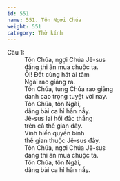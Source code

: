 ```yaml
---
id: 551
name: 551. Tôn Ngợi Chúa
weight: 551
category: Thờ kính
---
```

<dl><dt>Câu 1:</dt><dd data-verse="1">Tôn Chúa, ngợi Chúa Jê-sus <br/>đấng thi ân mua chuộc ta. <br/>Ôi! Đất cùng hát ái tâm <br/>Ngài rao giảng ra. <br/>Tôn Chúa, tụng Chúa rao giảng <br/>danh cao trọng tuyệt vời nay. <br/>Tôn Chúa, tôn Ngài, <br/>dâng bài ca hỉ hân nầy. <br/>Jê-sus lai hồi đắc thắng <br/>trên cả thế gian đây. <br/>Vinh hiển quyền bính <br/>thế gian thuộc Jê-sus đây. <br/>Tôn Chúa, ngợi Chúa Jê-sus <br/>đang thi ân mua chuộc ta. <br/>Tôn Chúa, tôn Ngài, <br/>dâng bài ca hỉ hân nầy. </dd></dl>
